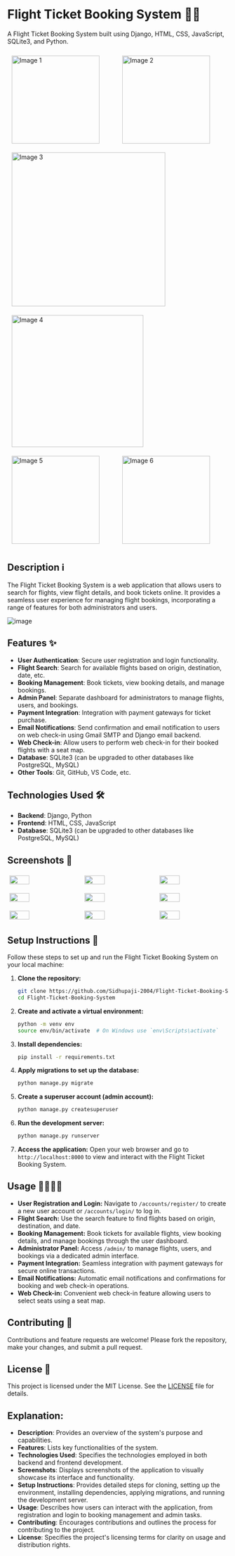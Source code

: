 # Flight Ticket Booking System 🛫💺

A Flight Ticket Booking System built using Django, HTML, CSS, JavaScript, SQLite3, and Python.

<div class="image-container">
    <img src="https://github.com/user-attachments/assets/46681a04-74c8-4acb-8e73-b46779327ef0" alt="Image 1" width="200" height="200">
    <img src="https://github.com/user-attachments/assets/662992fa-2191-492e-a484-b58b3070380e" alt="Image 2" width="200" height="200">
    <img src="https://github.com/user-attachments/assets/dcc41075-aedb-4e0d-a3e9-8ca5d4303b6a" alt="Image 3" width="350" height="200">
    <img src="https://github.com/user-attachments/assets/03b69341-965e-46b4-ba42-a308ed07f5ad" alt="Image 4" width="300" height="150">
    <img src="https://github.com/user-attachments/assets/1f941a16-e5b5-4af7-9265-70854db560f1" alt="Image 5" width="200" height="300">
    <img src="https://github.com/user-attachments/assets/10972a99-dd5b-47a0-bce8-6baeeb4e0839" alt="Image 6" width="200" height="300">
</div>

<style>
    .image-container {
        display: flex;
        flex-wrap: wrap;
        justify-content: space-around;
        align-items: center;
    }
    .image-container img {
        max-width: 100%;
        height: auto;
        margin: 10px;
        flex: 1 1 calc(33.333% - 20px);
        box-sizing: border-box;
    }
</style>


## Description ℹ️

The Flight Ticket Booking System is a web application that allows users to search for flights, view flight details, and book tickets online. It provides a seamless user experience for managing flight bookings, incorporating a range of features for both administrators and users.

![image](https://github.com/user-attachments/assets/b7c1b364-6758-4148-83dd-c6ef62d622ec)


## Features ✨

- **User Authentication**: Secure user registration and login functionality.
- **Flight Search**: Search for available flights based on origin, destination, date, etc.
- **Booking Management**: Book tickets, view booking details, and manage bookings.
- **Admin Panel**: Separate dashboard for administrators to manage flights, users, and bookings.
- **Payment Integration**: Integration with payment gateways for ticket purchase.
- **Email Notifications**: Send confirmation and email notification to users on web check-in using Gmail SMTP and Django email backend.
- **Web Check-in**: Allow users to perform web check-in for their booked flights with a seat map.
- **Database**: SQLite3 (can be upgraded to other databases like PostgreSQL, MySQL)
- **Other Tools**: Git, GitHub, VS Code, etc.

## Technologies Used 🛠️

- **Backend**: Django, Python
- **Frontend**: HTML, CSS, JavaScript
- **Database**: SQLite3 (can be upgraded to other databases like PostgreSQL, MySQL)

## Screenshots 📸

<div style="display: flex; flex-wrap: wrap; gap: 10px;">
    <img src="https://github.com/user-attachments/assets/b2e1ce07-b774-4c93-b5dd-8351b9faa54d" style="width: 30%; margin: 5px;">
    <img src="https://github.com/user-attachments/assets/02b43ab7-738a-47d8-8dfd-a9815f8bcfd0" style="width: 30%; margin: 5px;">
    <img src="https://github.com/user-attachments/assets/b273bbf7-a538-410c-8ebd-bb71a40b332f" style="width: 30%; margin: 5px;">
    <img src="https://github.com/user-attachments/assets/3e125445-18a8-4a60-ae49-f6ef18eb56ec" style="width: 30%; margin: 5px;">
    <img src="https://github.com/user-attachments/assets/dfba9f3a-b5ad-437b-b39a-9dde4aee697d" style="width: 30%; margin: 5px;">
    <img src="https://github.com/user-attachments/assets/e9e95052-471b-42d0-a251-24157f333209" style="width: 30%; margin: 5px;">
    <img src="https://github.com/user-attachments/assets/c50c4155-9a45-4143-b50e-8701bce1e9c8" style="width: 30%; margin: 5px;">
    <img src="https://github.com/user-attachments/assets/718d31b3-e415-44c9-a7f9-b0b192aa0c9c" style="width: 30%; margin: 5px;">
    <img src="https://github.com/user-attachments/assets/8fdd052e-93ae-4762-9959-4c00962b4d42" style="width: 30%; margin: 5px;">
</div>

## Setup Instructions 🚀

Follow these steps to set up and run the Flight Ticket Booking System on your local machine:

1. **Clone the repository:**
   ```bash
   git clone https://github.com/Sidhupaji-2004/Flight-Ticket-Booking-System.git
   cd Flight-Ticket-Booking-System
   ```

2. **Create and activate a virtual environment:**
   ```bash
   python -m venv env
   source env/bin/activate  # On Windows use `env\Scripts\activate`
   ```

3. **Install dependencies:**
   ```bash
   pip install -r requirements.txt
   ```

4. **Apply migrations to set up the database:**
   ```bash
   python manage.py migrate
   ```

5. **Create a superuser account (admin account):**
   ```bash
   python manage.py createsuperuser
   ```

6. **Run the development server:**
   ```bash
   python manage.py runserver
   ```

7. **Access the application:**
   Open your web browser and go to `http://localhost:8000` to view and interact with the Flight Ticket Booking System.

## Usage 👩‍💻👨‍💻

- **User Registration and Login:** Navigate to `/accounts/register/` to create a new user account or `/accounts/login/` to log in.
- **Flight Search:** Use the search feature to find flights based on origin, destination, and date.
- **Booking Management:** Book tickets for available flights, view booking details, and manage bookings through the user dashboard.
- **Administrator Panel:** Access `/admin/` to manage flights, users, and bookings via a dedicated admin interface.
- **Payment Integration:** Seamless integration with payment gateways for secure online transactions.
- **Email Notifications:** Automatic email notifications and confirmations for booking and web check-in operations.
- **Web Check-in:** Convenient web check-in feature allowing users to select seats using a seat map.

## Contributing 🤝

Contributions and feature requests are welcome! Please fork the repository, make your changes, and submit a pull request.

## License 📝

This project is licensed under the MIT License. See the [LICENSE](LICENSE) file for details.
## Explanation:
- **Description**: Provides an overview of the system's purpose and capabilities.
- **Features**: Lists key functionalities of the system.
- **Technologies Used**: Specifies the technologies employed in both backend and frontend development.
- **Screenshots**: Displays screenshots of the application to visually showcase its interface and functionality.
- **Setup Instructions**: Provides detailed steps for cloning, setting up the environment, installing dependencies, applying migrations, and running the development server.
- **Usage**: Describes how users can interact with the application, from registration and login to booking management and admin tasks.
- **Contributing**: Encourages contributions and outlines the process for contributing to the project.
- **License**: Specifies the project's licensing terms for clarity on usage and distribution rights.
